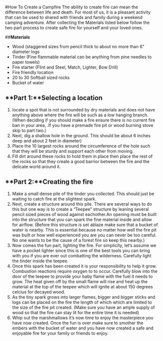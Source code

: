 #How To Create a Campfire
  The ability to create fire can mean the difference between life and death. For most of us, it is a pleasant activity that can be used to shared with friends and family during a weekend camping adventure. After collecting the Materials listed below follow the two part process to create safe fire for yourself and your loved ones.

##**Materials**

- Wood (staggered sizes from pencil thick to about no more than 6" diameter logs
- Tinder (Fine flammable material can be anything from pine needles to paper towels)
- Fire starter (Flint and Steel, Match, Lighter, Bow Drill)
- Fire friendly location 
- 20 to 30 Softball sized rocks
- Bucket of water

## **Part 1:**Selecting a location

1. locate a spot that is not surrounded by dry materials and does not have anything above where the fire will be such as a low hanging branch. (When deciding if you should make a fire ensure there is no current fire ban in your area, .If you have a premade fire pit or wood burning stove skip to part two.)
2. Next, dig a shallow hole in the ground. This should be about 6 inches deep and about 2 feet in diameter) 
3. Place the 10 largest rocks around the circumference of the hole such that they will be sturdy and support each other from moving.
4. Fill dirt around these rocks to hold them in place then place the rest of the rocks so that they create a good barrior between the fire and the delicate world around it.

## **Part 2:**Creating the fire

1. Make a small dense pile of the tinder you collected. This should just be waiting to catch fire at the slightest spark. 
2. Next, create a structure around this pile. There are several ways to do this but one way is to create a “Teepee” structure by leaning several pencil sized pieces of wood against eachother.An opening must be built into the structure that you can spark the fine material inside and allow for airflow.
(Before this structure is set ablaze make sure that a bucket of water is nearby. This is essential because no matter how well the fire pit was built or how well experienced you are you can never be too careful. No one wants to be the cause of a forest fire so keep this nearby.)
3. Now comes the fun part, lighting the fire. For simplicity, let’s assume we have a pocket lighter since this is one of the best tools you can bring with you if you are ever out combatting the wilderness. Carefully light the tinder inside the teepee.
4. Once this spark has been created it is your responsibility to help it grow. Combustion reactions require oxygen to to occur. Carefully blow into the door of the teepee to provide your baby flame with the fuel it needs to grow. The heat given off by the small flame will rise and heat up the material at the top of the teepee which will ignite at about 150 degrees celcius for decayed wood. 
5. As the tiny spark grows into larger flames, bigger and bigger sticks and logs can be placed on the fire the length of which which are limited to the size of the fire pit created. 
(Make sure you have an ample supply of wood so that the fire can stay lit for the entire time it is needed)
6. Whip out the marshmallows it’s now time to enjoy the masterpiece you have now created. Once the fun is over make sure to smother the embers with the bucket of water and you have now created a safe and enjoyable fire for your family or friends to enjoy.
